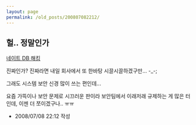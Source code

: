 ```yaml
---
layout: page
permalink: /old_posts/200807082212/
---
```


## 헐.. 정말인가


<a href="http://www.boannews.com/media/view.asp?page=1&amp;idx=10603&amp;search=&amp;find=&amp;kind=1">네이트 DB 해킹</a>

진짜인가? 진짜라면 내일 회사에서 또 한바탕 시끌시끌하겠구만... -_-;

그래도 시스템 보안 신경 많이 쓰는 편인데...

요즘 가뜩이나 보안 문제로 시끄러운 판이라 보안팀에서 이래저래 규제하는 게 많은 터인데, 이젠 더 쪼이겠구나.. ㅠㅠ





- 2008/07/08 22:12 작성